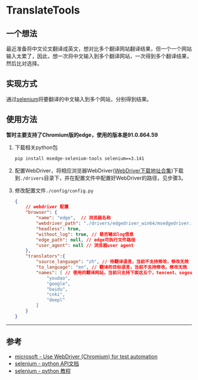 # TranslateTools

## 一个想法

最近准备将中文论文翻译成英文，想对比多个翻译网站翻译结果，但一个一个网站输入太累了，因此，想一次将中文输入到多个翻译网站，一次得到多个翻译结果，然后比对选择。

## 实现方式

通过[selenium](https://github.com/SeleniumHQ/Selenium)将要翻译的中文输入到多个网站，分别得到结果。

## 使用方法

**暂时主要支持了Chromium版的edge，使用的版本是91.0.864.59**

1. 下载相关python包
    ```bash
    pip install msedge-selenium-tools selenium==3.141
    ```

2. 配置WebDriver，将相应浏览器WebDriver([WebDriver下载地址合集](./drivers/README.md))下载到`./drivers`目录下，并在配置文件中配置好WebDriver的路径，见步骤3。

3. 修改配置文件`./config/config.py`
    ```json
    {
        // webdriver 配置
        "browser": {
            "name": "edge",  // 浏览器名称
            "webdriver_path": "./drivers/edgedriver_win64/msedgedriver.exe", // webdriver路径
            "headless": true, 
            "without_log": true, // 是否输出log信息
            "edge_path": null, // edge可执行文件路径
            "user_agent": null // 浏览器user agent
        },
        "translators":{
            "source_language": "zh", // 待翻译语言，当前不支持修改，修改无效
            "to_language": "en", // 翻译的目标语言，当前不支持修改，修改无效
            "names": [ // 使用的翻译网站，当前只支持下面这五个，tencent、sogou会被检测出来阻止获取数据
                "youdao",
                "google",
                "baidu",
                "cnki",
                "deepl"
            ]
        }
    }
    ```
---

## 参考
- [microsoft - Use WebDriver (Chromium) for test automation](https://docs.microsoft.com/en-us/microsoft-edge/webdriver-chromium/?tabs=python)
- [selenium - python API文档](https://www.selenium.dev/selenium/docs/api/py/)
- [selenium - python 教程](https://www.selenium.dev/documentation/en/getting_started/)